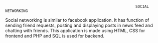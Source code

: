                                                               SOCIAL NETWORKING
Social networking is similar to facebook application. It has function of sending friend requests, posting and displaying posts in news feed and chatting with friends. This application is made using HTML, CSS for frontend and PHP and SQL is used for backend.
